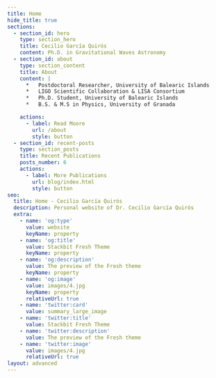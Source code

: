 ```yaml
---
title: Home
hide_title: true
sections:
  - section_id: hero
    type: section_hero
    title: Cecilio García Quirós
    content: Ph.D. in Gravitational Waves Astronomy
  - section_id: about
    type: section_content
    title: About
    content: |
      *   Postdoctoral Researcher, University of Balearic Islands
      *   LIGO Scientific Collaboration & LISA Consortium
      *   Ph.D. Student, University of Balearic Islands
      *   B.S. & M.S in Physics, University of Granada

    actions:
      - label: Read Moore
        url: /about
        style: button
  - section_id: recent-posts
    type: section_posts
    title: Recent Publications
    posts_number: 6
    actions:
      - label: More Publications
        url: blog/index.html
        style: button
seo:
  title: Home - Cecilio García Quirós
  description: Personal website of Dr. Cecilio García Quirós
  extra:
    - name: 'og:type'
      value: website
      keyName: property
    - name: 'og:title'
      value: Stackbit Fresh Theme
      keyName: property
    - name: 'og:description'
      value: The preview of the Fresh theme
      keyName: property
    - name: 'og:image'
      value: images/4.jpg
      keyName: property
      relativeUrl: true
    - name: 'twitter:card'
      value: summary_large_image
    - name: 'twitter:title'
      value: Stackbit Fresh Theme
    - name: 'twitter:description'
      value: The preview of the Fresh theme
    - name: 'twitter:image'
      value: images/4.jpg
      relativeUrl: true
layout: advanced
---
```

